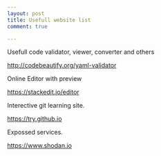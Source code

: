 ```yaml
---
layout: post
title: Usefull website list
comment: true

---
```



Usefull code validator, viewer, converter and others

http://codebeautify.org/yaml-validator

Online Editor with preview

https://stackedit.io/editor

Interective git learning site.

https://try.github.io

Expossed services.

https://www.shodan.io
